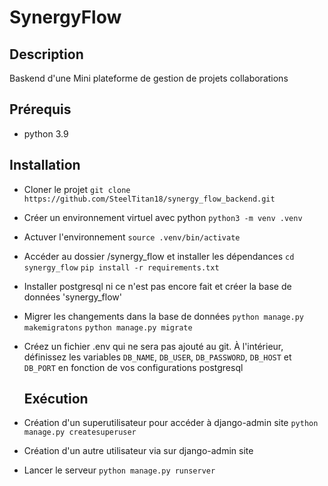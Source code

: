 # SynergyFlow

## Description

Baskend d'une Mini plateforme de gestion de projets collaborations

## Prérequis

- python 3.9

## Installation

- Cloner le projet
  `git clone https://github.com/SteelTitan18/synergy_flow_backend.git`

- Créer un environnement virtuel avec python
  `python3 -m venv .venv`

- Actuver l'environnement
  `source .venv/bin/activate`

- Accéder au dossier /synergy_flow et installer les dépendances
  `cd synergy_flow`
  `pip install -r requirements.txt`

- Installer postgresql ni ce n'est pas encore fait et créer la base de données 'synergy_flow'

- Migrer les changements dans la base de données
  `python manage.py makemigratons`
  `python manage.py migrate`

- Créez un fichier .env qui ne sera pas ajouté au git. À l'intérieur, définissez les variables `DB_NAME`, `DB_USER`, `DB_PASSWORD`,
  `DB_HOST` et `DB_PORT` en fonction de vos configurations postgresql

  ## Exécution

- Création d'un superutilisateur pour accéder à django-admin site `python manage.py createsuperuser`

- Création d'un autre utilisateur via sur django-admin site

- Lancer le serveur `python manage.py runserver`

